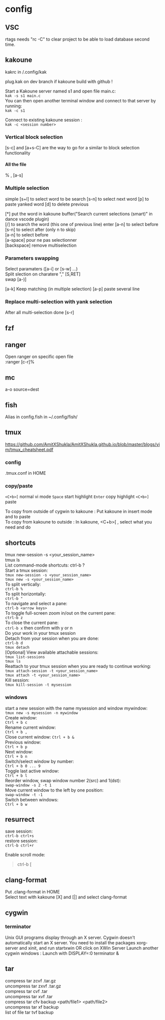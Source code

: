 # config
## VSC
rtags needs "rc -C" to clear project to be able to load database second time.
## kakoune
kakrc in /.config/kak

plug.kak on dev branch if kakoune build with github !

Start a Kakoune server named s1 and open file main.c:  
`kak -s s1 main.c`   
You can then open another terminal window and connect to that server by running:  
`kak -c s1`  

Connect to existing kakoune session :  
`kak -c <session number>`  

### Vertical block selection
[s-c] and [a+s-C] are the way to go for a similar to block selection functionality
#### All the file
% , [a-s]

### Multiple selection  
simple 
[s+l] to select word to be search
[s-n] to select next word
[p] to paste yanked word
[d] to delete previous

[*] put the word in kakoune buffer("Search current selections (smart)" in dance vscode plugin)  
[/] to search the word (this one of previous line) 
enter
[a-n] to select before  
[s-n] to select after (only n to skip)  
[a-n] to select before  
[a-space] pour ne pas selectionner  
[backspace] remove multiselection

### Parameters swapping  
Select paramaters ([a-i] or [s-w] ...)  
Split slection on charatere "," [S,RET]   
swap [a-)]  

[a-k] Keep matching (in multiple selection)
[a-p] paste several line

### Replace multi-selection with yank selection  
After all multi-selection done
[s-r]

## fzf

## ranger
Open ranger on specific open file  
:ranger [c-r]%

## mc
a-o	source=dest

## fish
Alias in config.fish in ~/.config/fish/

## tmux
https://github.com/AmitXShukla/AmitXShukla.github.io/blob/master/blogs/vim/tmux_cheatsheet.pdf
### config
.tmux.conf in HOME
### copy/paste
`<C+b>[`	normal vi mode
`Space`		start highlight
`Enter`		copy highlight
`<C+b>]`	paste

To copy from outside of cygwin to kakoune : Put kakoune in insert mode and <S-Ins> to paste  
To copy from kakoune to outside : In kakoune, <C+b>[ , select what you need and do <C-Ins>  
## shortcuts
tmux new-session -s <your_session_name>  
tmux ls  
List command-mode shortcuts: ctrl-b ?  
    Start a tmux session:  
    `tmux new-session -s <your_session_name>`  
    `tmux new -s <your_session_name>`  
    To split vertically:  
    `ctrl-b %`  
    To split horizontally:  
    `ctrl-b "`  
    To navigate and select a pane:  
    `ctrl-b <arrow keys>`  
    To toggle full-screen zoom in/out on the current pane:  
    `ctrl-b z`  
    To close the current pane:  
    `ctrl-b x` then confirm with y or n  
    Do your work in your tmux session  
    Detach from your session when you are done:  
    `ctrl-b d`  
    `tmux detach`  
    [Optional] View available attachable sessions:  
    `tmux list-sessions`  
    `tmux ls`  
    Reattach to your tmux session when you are ready to continue working:  
    `tmux attach-session -t <your_session_name>`  
    `tmux attach -t <your_session_name>`  
    Kill session:  
    `tmux kill-session -t mysession`  
### windows
start a new session with the name mysession and window mywindow:  
`tmux new -s mysession -n mywindow`  
Create window:  
`Ctrl + b c`  
Rename current window:  
`Ctrl + b ,`  
Close current window:
`Ctrl + b &`  
Previous window:  
`Ctrl + b p`  
Next window:  
`Ctrl + b n`  
Switch/select window by number:  
`Ctrl + b 0 ... 9`  
Toggle last active window:  
`Ctrl + b l`  
Reorder window, swap window number 2(src) and 1(dst):  
`swap-window -s 2 -t 1`  
Move current window to the left by one position:  
`swap-window -t -1`  
Switch between windows:  
`Ctrl + b w`  


## resurrect
save session:  
`ctrl-b ctrl+s`  
restore session:  
`ctrl-b ctrl+r`  

Enable scroll mode:  
> ctrl-b [  

## clang-format
Put .clang-format in HOME  
Select text with kakoune [X] and [|] and select clang-format  

## cygwin
### terminator
Unix GUI programs display through an X server. Cygwin doesn't automatically start an X server. You need to install the packages xorg-server and xinit, 
and run 
	startxwin     OR click on XWin Server
Launch another cygwin windows : <A-f2>
Launch with
	DISPLAY=:0 terminator &

## tar
compress 	tar zcvf <name>.tar.gz <dossier/>   
uncompress 	tar zxvf <name>.tar.gz  
compress 	tar cvf <name>.tar <dossier/>  
uncompress 	tar xvf <name>.tar  
compress 	tar cfv backup <path/file1> <path/file2>  
uncompress 	tar xf backup  
list of file	tar tvf backup
